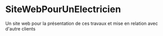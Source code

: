 # SiteWebPourUnElectricien
Un site web pour la présentation de ces travaux et mise en relation avec d'autre clients
